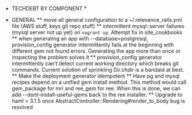 * TECHDEBT BY COMPONENT *

* GENERAL
** move all general configuration to a ~/.relevance_rails.yml file (AWS stuff, keys git repo stuff)
** intermittent mysql::server failures (mysql server not up yet) on `vagrant up`. Attempt fix in site_cookbooks
** when generating an app with --database=postgresql, provision_config
   generator intermittently fails at the beginning with different gem not found
   errors. Generating the app more than once or inspecting the problem solves it
** provision_config generator intermittently can't detect current working directory which breaks
   git commands. Current solution of sprinkling Dir.chdir is a bandaid at best.
** Make the deployment generator idempotent
** Have pg and mysql recipes depend on a unified gem install method. This method would call
   gem_package for mri and ree_gem for ree. When this is done, we can add --dont-install-useful-gems
   back to the ree installer.
** Upgrade to haml > 3.1.5 once AbstractController::Rendering#render_to_body bug is resolved
